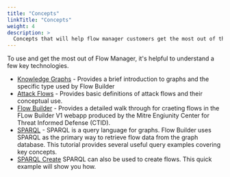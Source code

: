 ```yaml
---
title: "Concepts"
linkTitle: "Concepts"
weight: 4
description: >
  Concepts that will help flow manager customers get the most out of their Attack Flow databases.
---
```


To use and get the most out of Flow Manager, it's helpful to understand a few key technologies.

 - [Knowledge Graphs](docs/Concepts/knowledge_graphs/) - Provides a brief introduction to graphs and the specific type used by Flow Builder
 - [Attack Flows](docs/Concepts/attack_flow/) - Provides basic definitions of attack flows and their conceptual use.
 - [Flow Builder](docs/Concepts/flow_builder_v1/) - Provides a detailed walk through for craeting flows in the FLow Builder V1 webapp produced by the Mitre Engiunity Center for Threat Informed Defense (CTID).
 - [SPARQL](docs/Concepts/sparql.md) - SPARQL is a query language for graphs.  Flow Builder uses SPARQL as the primary way to retrieve flow data from the graph database.  This tutorial provides several useful query examples covering key concepts.
 - [SPARQL Create](docs/Concepts/sparql_create.md) SPARQL can also be used to create flows. This quick example will show you how.